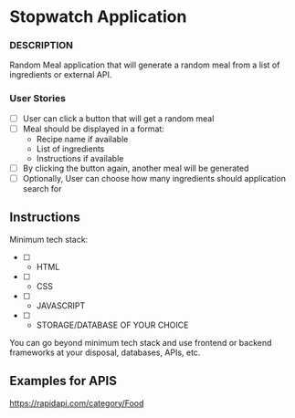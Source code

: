 # Stopwatch Application

### DESCRIPTION

Random Meal application that will generate a random meal from a list of ingredients or external API.

### User Stories

- [ ] User can click a button that will get a random meal
- [ ] Meal should be displayed in a format:
  - Recipe name if available
  - List of ingredients
  - Instructions if available
- [ ] By clicking the button again, another meal will be generated
- [ ] Optionally, User can choose how many ingredients should application search for

## Instructions

Minimum tech stack:
- [ ] - HTML
- [ ] - CSS
- [ ] - JAVASCRIPT
- [ ] - STORAGE/DATABASE OF YOUR CHOICE

You can go beyond minimum tech stack and use frontend or backend frameworks at your disposal, databases, APIs, etc.

## Examples for APIS

https://rapidapi.com/category/Food